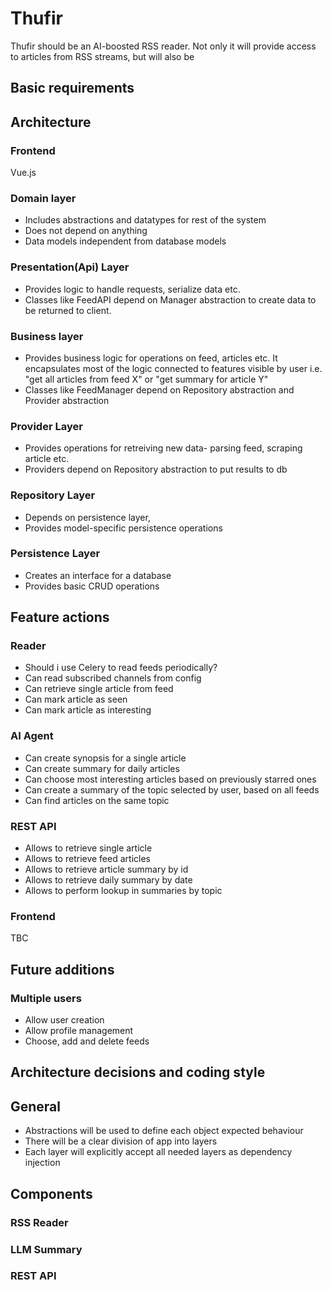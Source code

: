 # Thufir

Thufir should be an AI-boosted RSS reader. Not only it will provide access to articles
from RSS streams, but will also be
## Basic requirements

## Architecture

### Frontend
Vue.js

### Domain layer
* Includes abstractions and datatypes for rest of the system
* Does not depend on anything
* Data models independent from database models

### Presentation(Api) Layer
* Provides logic to handle requests, serialize data etc.
* Classes like FeedAPI depend on Manager abstraction to create data to be returned to client.

### Business layer
* Provides business logic for operations on feed, articles etc. It encapsulates most of the logic connected
to features visible by user i.e. "get all articles from feed X" or  "get summary for article Y"
* Classes like FeedManager depend on Repository abstraction and Provider abstraction

### Provider Layer
* Provides operations for retreiving new data- parsing feed, scraping article etc.
* Providers depend on Repository abstraction to put results to db

### Repository Layer
* Depends on persistence layer,
* Provides model-specific persistence operations

### Persistence Layer
* Creates an interface for a database
* Provides basic CRUD operations



## Feature actions

### Reader
* Should i use Celery to read feeds periodically?
* Can read subscribed channels from config
* Can retrieve single article from feed
* Can mark article as seen
* Can mark article as interesting

### AI Agent
* Can create synopsis for a single article
* Can create summary for daily articles
* Can choose most interesting articles based on previously starred ones
* Can create a summary of the topic selected by user, based on all feeds
* Can find articles on the same topic

### REST API
* Allows to retrieve single article
* Allows to retrieve feed articles
* Allows to retrieve article summary by id
* Allows to retrieve daily summary by date
* Allows to perform lookup in summaries by topic

### Frontend
TBC

## Future additions
### Multiple users
* Allow user creation
* Allow profile management
* Choose, add and delete feeds

## Architecture decisions and coding style

## General
* Abstractions will be used to define each object expected behaviour
* There will be a clear division of app into layers
* Each layer will explicitly accept all needed layers as dependency injection

## Components

### RSS Reader

### LLM Summary

### REST API
